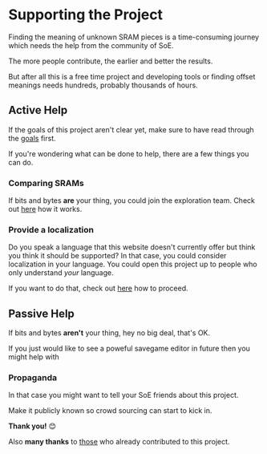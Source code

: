 ﻿# Supporting the Project

Finding the meaning of unknown SRAM pieces is a time-consuming journey which needs the help from the community of SoE.

The more people contribute, the earlier and better the results.

But after all this is a free time project and developing tools or finding offset meanings needs hundreds, probably thousands of hours.

## Active Help
If the goals of this project aren't clear yet, make sure to have read through the <a href=goals>goals</a> first.

If you're wondering what can be done to help, there are a few things you can do.

### Comparing SRAMs

If bits and bytes **are** your thing, you could join the exploration team. Check out <a href=contribute>here</a> how it works.

### Provide a localization

Do you speak a language that this website doesn't currently offer but think you think it should be supported? 
In that case, you could consider localization in your language. You could open this project up to people who only understand *your* language.

If you want to do that, check out <a href=localize>here</a> how to proceed.

## Passive Help
If bits and bytes **aren't** your thing, hey no big deal, that's OK.

If you just would like to see a poweful savegame editor in future then you might help with

### Propaganda

In that case you might want to tell your SoE friends about this project. 

Make it publicly known so crowd sourcing can start to kick in.

**Thank you!** 😊

Also **many thanks** to <a href=contributors>those</a> who already contributed to this project.

